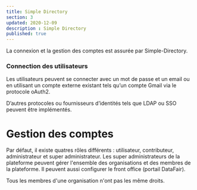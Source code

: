 ```yaml
---
title: Simple Directory
section: 3
updated: 2020-12-09
description : Simple Directory
published: true
---
```

La connexion et la gestion des comptes est assurée par Simple-Directory.

### Connection des utilisateurs
Les utilisateurs peuvent se connecter avec un mot de passe et un email ou en utilisant un compte externe existant tels qu’un compte Gmail via le protocole oAuth2.


D’autres protocoles ou fournisseurs d’identités tels que LDAP ou SSO peuvent être implémentés.

# Gestion des comptes

Par défaut, il existe quatres rôles différents : utilisateur, contributeur, administrateur et super administrateur.
Les super administrateurs de la plateforme peuvent gérer l'ensemble des organisations et des membres de la plateforme. Il peuvent aussi configurer le front office (portail DataFair).

Tous les membres d'une organisation n'ont pas les même droits.

